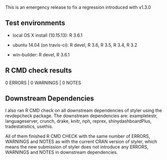 This is an emergency release to fix a regression introduced with v1.3.0

## Test environments

* local OS X install (10.15.13): R 3.6.1

* ubuntu 14.04 (on travis-ci): R devel, R 3.6, R 3.5, R 3.4, R 3.2

* win-builder: R devel, R 3.6.1

## R CMD check results

0 ERRORS | 0 WARNINGS | 0 NOTES

## Downstream Dependencies

I also ran R CMD check on all downstream dependencies of styler using the
revdepcheck package. The downstream dependencies are: exampletestr,
languageserver, crunch, drake, knitr, nph, reprex, shinydashboardPlus,
tradestatistics, usethis.

All of them finished R CMD CHECK with the same number of ERRORS, WARNINGS and
NOTES as with the current CRAN version of styler, which means the new submission
of styler does not introduce any ERRORS, WARNINGS and NOTES in downstream
dependencies.

